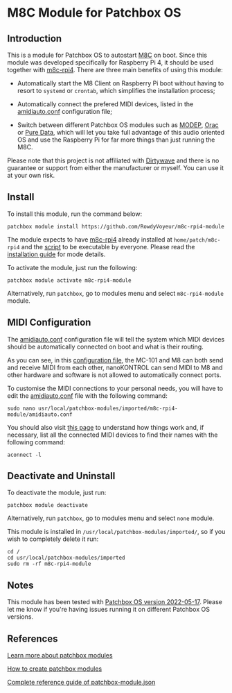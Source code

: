 # M8C Module for Patchbox OS

## Introduction
This is a module for Patchbox OS to autostart [M8C](https://github.com/laamaa/m8c) on boot. Since this module was developed specifically for Raspberry Pi 4, it should be used together with [m8c-rpi4](https://github.com/RowdyVoyeur/m8c-rpi4).
There are three main benefits of using this module:

- Automatically start the M8 Client on Raspberry Pi boot without having to resort to `systemd` or `crontab`, which simplifies the installation process;

- Automatically connect the prefered MIDI devices, listed in the [amidiauto.conf](https://github.com/RowdyVoyeur/m8c-rpi4-module/blob/main/amidiauto.conf) configuration file;

- Switch between different Patchbox OS modules such as [MODEP](https://blokas.io/modep/), [Orac](https://community.blokas.io/t/orac-2-0-for-the-raspberry-pi/1099) or [Pure Data](https://puredata.info/), which will let you take full advantage of this audio oriented OS and use the Raspberry Pi for far more things than just running the M8C.

Please note that this project is not affiliated with [Dirtywave](https://dirtywave.com/) and there is no guarantee or support from either the manufacturer or myself. You can use it at your own risk.

## Install

To install this module, run the command below:
```
patchbox module install https://github.com/RowdyVoyeur/m8c-rpi4-module
```
The module expects to have [m8c-rpi4](https://github.com/RowdyVoyeur/m8c-rpi4) already installed at `home/patch/m8c-rpi4` and the [script](https://github.com/RowdyVoyeur/m8c-rpi4/blob/main/m8c.sh) to be executable by everyone. Please read the [installation guide](https://github.com/RowdyVoyeur/m8c-rpi4/blob/main/README.md#installation) for mode details.

To activate the module, just run the following:
```
patchbox module activate m8c-rpi4-module
```
Alternatively, run `patchbox`, go to modules menu and select `m8c-rpi4-module` module.

## MIDI Configuration

The [amidiauto.conf](https://github.com/RowdyVoyeur/m8c-rpi4-module/blob/main/amidiauto.conf) configuration file will tell the system which MIDI devices should be automatically connected on boot and what is their routing.

As you can see, in this [configuration file](https://github.com/RowdyVoyeur/m8c-rpi4-module/blob/main/amidiauto.conf), the MC-101 and M8 can both send and receive MIDI from each other, nanoKONTROL can send MIDI to M8 and other hardware and software is not allowed to automatically connect ports.

To customise the MIDI connections to your personal needs, you will have to edit the [amidiauto.conf](https://github.com/RowdyVoyeur/m8c-rpi4-module/blob/main/amidiauto.conf) file with the following command:
```
sudo nano usr/local/patchbox-modules/imported/m8c-rpi4-module/amidiauto.conf
```
You should also visit [this page](https://community.blokas.io/t/midi-connection-manager/567/8) to understand how things work and, if necessary, list all the connected MIDI devices to find their names with the following command:
```
aconnect -l
```

## Deactivate and Uninstall

To deactivate the module, just run:
```
patchbox module deactivate
```
Alternatively, run `patchbox`, go to modules menu and select `none` module.

This module is installed in `/usr/local/patchbox-modules/imported/`, so if you wish to completely delete it run:
```
cd /
cd usr/local/patchbox-modules/imported
sudo rm -rf m8c-rpi4-module
```

## Notes

This module has been tested with [Patchbox OS version 2022-05-17](https://community.blokas.io/t/beta-patchbox-os-image-2022-05-17/3774). Please let me know if you're having issues running it on different Patchbox OS versions.

## References

[Learn more about patchbox modules](https://blokas.io/patchbox-os/docs/modules/)

[How to create patchbox modules](https://blokas.io/patchbox-os/docs/creating-a-module/)

[Complete reference guide of patchbox-module.json](https://blokas.io/patchbox-os/docs/patchbox-module-json/)
